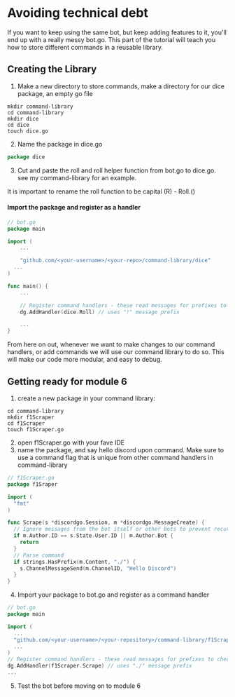 # Avoiding technical debt
If you want to keep using the same bot, but keep adding features to it, you'll end up with a really messy bot.go. This part of the tutorial will teach you how to store different commands in a reusable library.

## Creating the Library
1. Make a new directory to store commands, make a directory for our dice package, an empty go file
```
mkdir command-library
cd command-library
mkdir dice
cd dice
touch dice.go

```

2. Name the package in dice.go

```go
package dice
```

3. Cut and paste the roll and roll helper function from bot.go to dice.go.
see my command-library for an example.

It is important to rename the roll function to be capital (R) - Roll.()

#### Import the package and register as a handler

```go
// bot.go
package main

import (
	...

	"github.com/<your-username>/<your-repo>/command-library/dice"
  ...
)

func main() {
	...

	// Register command handlers - these read messages for prefixes to check if they need to do things. commands could get very complex using many flags
	dg.AddHandler(dice.Roll) // uses "!" message prefix

	...
}

```
From here on out, whenever we want to make changes to our command handlers, or add commands we will use our command library to do so. This will make our code more modular, and easy to debug.

## Getting ready for module 6

1. create a new package in your command library:
  ```
  cd command-library
  mkdir f1Scraper
  cd f1Scraper
  touch f1Scraper.go

  ```
2. open f1Scraper.go with your fave IDE
3. name the package, and say hello discord upon command. Make sure to use a command flag that is unique from other command handlers in command-library
  ```go
  // f1Scraper.go
  package f1Sraper

  import (
    "fmt"
  )

  func Scrape(s *discordgo.Session, m *discordgo.MessageCreate) {
    // Ignore messages from the bot itself or other bots to prevent recursive requests
    if m.Author.ID == s.State.User.ID || m.Author.Bot {
      return
    }
    // Parse command
    if strings.HasPrefix(m.Content, "./") {
      s.ChannelMessageSend(m.ChannelID, "Hello Discord")
    }
  }
  ```
4. Import your package to bot.go and register as a command handler
```go
// bot.go
package main

import (
  ...
  "github.com/<your-username>/<your-repository>/command-library/f1Scraper"
  ...
)
// Register command handlers - these read messages for prefixes to check if they need to do things. commands could get very complex using many flags
dg.AddHandler(f1Scraper.Scrape) // uses "./" message prefix
...
```
5. Test the bot before moving on to module 6